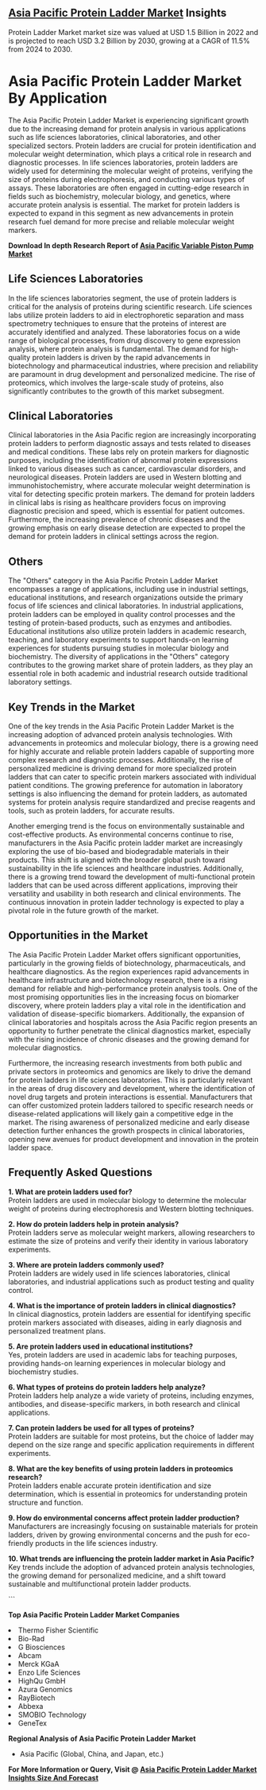 <h2><a href="https://www.verifiedmarketreports.com/download-sample/?rid=340710&amp;utm_source=Github-Feb&amp;utm_medium=225" target="_blank">Asia Pacific Protein Ladder Market</a> Insights</h2><p>Protein Ladder Market market size was valued at USD 1.5 Billion in 2022 and is projected to reach USD 3.2 Billion by 2030, growing at a CAGR of 11.5% from 2024 to 2030.</p><p><h1>Asia Pacific Protein Ladder Market By Application</h1> <p>The Asia Pacific Protein Ladder Market is experiencing significant growth due to the increasing demand for protein analysis in various applications such as life sciences laboratories, clinical laboratories, and other specialized sectors. Protein ladders are crucial for protein identification and molecular weight determination, which plays a critical role in research and diagnostic processes. In life sciences laboratories, protein ladders are widely used for determining the molecular weight of proteins, verifying the size of proteins during electrophoresis, and conducting various types of assays. These laboratories are often engaged in cutting-edge research in fields such as biochemistry, molecular biology, and genetics, where accurate protein analysis is essential. The market for protein ladders is expected to expand in this segment as new advancements in protein research fuel demand for more precise and reliable molecular weight markers. <p><strong>Download In depth Research Report of <a href="https://www.verifiedmarketreports.com/download-sample/?rid=236118&amp;utm_source=Pulse-Dec&amp;utm_medium=225" target="_blank">Asia Pacific Variable Piston Pump Market</a></strong></p></p> <h2>Life Sciences Laboratories</h2> <p>In the life sciences laboratories segment, the use of protein ladders is critical for the analysis of proteins during scientific research. Life sciences labs utilize protein ladders to aid in electrophoretic separation and mass spectrometry techniques to ensure that the proteins of interest are accurately identified and analyzed. These laboratories focus on a wide range of biological processes, from drug discovery to gene expression analysis, where protein analysis is fundamental. The demand for high-quality protein ladders is driven by the rapid advancements in biotechnology and pharmaceutical industries, where precision and reliability are paramount in drug development and personalized medicine. The rise of proteomics, which involves the large-scale study of proteins, also significantly contributes to the growth of this market subsegment. <h2>Clinical Laboratories</h2> <p>Clinical laboratories in the Asia Pacific region are increasingly incorporating protein ladders to perform diagnostic assays and tests related to diseases and medical conditions. These labs rely on protein markers for diagnostic purposes, including the identification of abnormal protein expressions linked to various diseases such as cancer, cardiovascular disorders, and neurological diseases. Protein ladders are used in Western blotting and immunohistochemistry, where accurate molecular weight determination is vital for detecting specific protein markers. The demand for protein ladders in clinical labs is rising as healthcare providers focus on improving diagnostic precision and speed, which is essential for patient outcomes. Furthermore, the increasing prevalence of chronic diseases and the growing emphasis on early disease detection are expected to propel the demand for protein ladders in clinical settings across the region. <h2>Others</h2> <p>The "Others" category in the Asia Pacific Protein Ladder Market encompasses a range of applications, including use in industrial settings, educational institutions, and research organizations outside the primary focus of life sciences and clinical laboratories. In industrial applications, protein ladders can be employed in quality control processes and the testing of protein-based products, such as enzymes and antibodies. Educational institutions also utilize protein ladders in academic research, teaching, and laboratory experiments to support hands-on learning experiences for students pursuing studies in molecular biology and biochemistry. The diversity of applications in the "Others" category contributes to the growing market share of protein ladders, as they play an essential role in both academic and industrial research outside traditional laboratory settings. <h2>Key Trends in the Market</h2> <p>One of the key trends in the Asia Pacific Protein Ladder Market is the increasing adoption of advanced protein analysis technologies. With advancements in proteomics and molecular biology, there is a growing need for highly accurate and reliable protein ladders capable of supporting more complex research and diagnostic processes. Additionally, the rise of personalized medicine is driving demand for more specialized protein ladders that can cater to specific protein markers associated with individual patient conditions. The growing preference for automation in laboratory settings is also influencing the demand for protein ladders, as automated systems for protein analysis require standardized and precise reagents and tools, such as protein ladders, for accurate results.</p> <p>Another emerging trend is the focus on environmentally sustainable and cost-effective products. As environmental concerns continue to rise, manufacturers in the Asia Pacific protein ladder market are increasingly exploring the use of bio-based and biodegradable materials in their products. This shift is aligned with the broader global push toward sustainability in the life sciences and healthcare industries. Additionally, there is a growing trend toward the development of multi-functional protein ladders that can be used across different applications, improving their versatility and usability in both research and clinical environments. The continuous innovation in protein ladder technology is expected to play a pivotal role in the future growth of the market.</p> <h2>Opportunities in the Market</h2> <p>The Asia Pacific Protein Ladder Market offers significant opportunities, particularly in the growing fields of biotechnology, pharmaceuticals, and healthcare diagnostics. As the region experiences rapid advancements in healthcare infrastructure and biotechnology research, there is a rising demand for reliable and high-performance protein analysis tools. One of the most promising opportunities lies in the increasing focus on biomarker discovery, where protein ladders play a vital role in the identification and validation of disease-specific biomarkers. Additionally, the expansion of clinical laboratories and hospitals across the Asia Pacific region presents an opportunity to further penetrate the clinical diagnostics market, especially with the rising incidence of chronic diseases and the growing demand for molecular diagnostics.</p> <p>Furthermore, the increasing research investments from both public and private sectors in proteomics and genomics are likely to drive the demand for protein ladders in life sciences laboratories. This is particularly relevant in the areas of drug discovery and development, where the identification of novel drug targets and protein interactions is essential. Manufacturers that can offer customized protein ladders tailored to specific research needs or disease-related applications will likely gain a competitive edge in the market. The rising awareness of personalized medicine and early disease detection further enhances the growth prospects in clinical laboratories, opening new avenues for product development and innovation in the protein ladder space.</p> <h2>Frequently Asked Questions</h2> <p><strong>1. What are protein ladders used for?</strong><br>Protein ladders are used in molecular biology to determine the molecular weight of proteins during electrophoresis and Western blotting techniques.</p> <p><strong>2. How do protein ladders help in protein analysis?</strong><br>Protein ladders serve as molecular weight markers, allowing researchers to estimate the size of proteins and verify their identity in various laboratory experiments.</p> <p><strong>3. Where are protein ladders commonly used?</strong><br>Protein ladders are widely used in life sciences laboratories, clinical laboratories, and industrial applications such as product testing and quality control.</p> <p><strong>4. What is the importance of protein ladders in clinical diagnostics?</strong><br>In clinical diagnostics, protein ladders are essential for identifying specific protein markers associated with diseases, aiding in early diagnosis and personalized treatment plans.</p> <p><strong>5. Are protein ladders used in educational institutions?</strong><br>Yes, protein ladders are used in academic labs for teaching purposes, providing hands-on learning experiences in molecular biology and biochemistry studies.</p> <p><strong>6. What types of proteins do protein ladders help analyze?</strong><br>Protein ladders help analyze a wide variety of proteins, including enzymes, antibodies, and disease-specific markers, in both research and clinical applications.</p> <p><strong>7. Can protein ladders be used for all types of proteins?</strong><br>Protein ladders are suitable for most proteins, but the choice of ladder may depend on the size range and specific application requirements in different experiments.</p> <p><strong>8. What are the key benefits of using protein ladders in proteomics research?</strong><br>Protein ladders enable accurate protein identification and size determination, which is essential in proteomics for understanding protein structure and function.</p> <p><strong>9. How do environmental concerns affect protein ladder production?</strong><br>Manufacturers are increasingly focusing on sustainable materials for protein ladders, driven by growing environmental concerns and the push for eco-friendly products in the life sciences industry.</p> <p><strong>10. What trends are influencing the protein ladder market in Asia Pacific?</strong><br>Key trends include the adoption of advanced protein analysis technologies, the growing demand for personalized medicine, and a shift toward sustainable and multifunctional protein ladder products.</p> ```</p><p><strong>Top Asia Pacific Protein Ladder Market Companies</strong></p><div data-test-id=""><p><li>Thermo Fisher Scientific</li><li> Bio-Rad</li><li> G Biosciences</li><li> Abcam</li><li> Merck KGaA</li><li> Enzo Life Sciences</li><li> HighQu GmbH</li><li> Azura Genomics</li><li> RayBiotech</li><li> Abbexa</li><li> SMOBIO Technology</li><li> GeneTex</li></p><div><strong>Regional Analysis of&nbsp;Asia Pacific Protein Ladder Market</strong></div><ul><li dir="ltr"><p dir="ltr">Asia Pacific (Global, China, and Japan, etc.)</p></li></ul><p><strong>For More Information or Query, Visit @&nbsp;</strong><strong><a href="https://www.verifiedmarketreports.com/product/protein-ladder-market/?utm_source=Github-Feb&amp;utm_medium=225" target="_blank">Asia Pacific Protein Ladder Market Insights Size And Forecast</a></strong></p></div><h2>&nbsp;</h2><div data-test-id="">&nbsp;</div>
